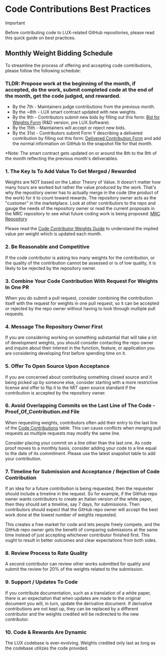 # Code Contributions Best Practices

> [!IMPORTANT]
> Before contributing code to LUX-related GitHub repositories, please read this quick guide on best practices.

## **Monthly Weight Bidding Schedule**
To streamline the process of offering and accepting code contributions, please follow the following schedule:

### TLDR: Propose work at the beginning of the month, if accepted, do the work, submit completed code at the end of the month, get the code judged, and rewarded. 

- By the 7th - Maintainers judge contributions from the previous month.
- By the ~8th - LUX smart contract updated with new weights.
- By the 9th - Contributors submit new bids by filling out this form: [Bid for Weights Form](https://forms.gle/ZBmPXq4jZ3L6qwqR8) (R&D version, pre LUX.Software).
- By the 15th - Maintainers will accept or reject new bids.
- By the 31st - Contributors submit Form Y describing a delivered contribution by filling out this form: [Delivered Contribution Form](https://forms.gle/51Bsd4QWoURAXEc7A) and add the normal information on GitHub to the snapshot file for that month.

*Note: The smart contract gets updated on or around the 8th to the 9th of the month reflecting the previous month's deliverables.

### 1. The Key Is To Add Value To Get Merged / Rewarded
Weights are NOT based on the Labor Theory of Value. It doesn't matter how many hours are worked but rather the value produced by the work. That's why the repository owner has to actually merge in the code (the product of the work) for it to count toward rewards. The repository owner acts as the "customer" in the marketplace. Look at other contributors to the repo and gauge the needs of the repository owner or read the current proposals in the MRC repository to see what future coding work is being proposed: [MRC Repository](https://github.com/MorpheusAIs/MRC)

Please read the [Code Contributor Weights Guide](https://github.com/luxfi/docs/blob/main/network/FOR%20CONTRIBUTORS/Code%20Contributor%20Weights%20Guide.md) to understand the implied value per weight which is updated each month.

### 2. Be Reasonable and Competitive 
If the code contributor is asking too many weights for the contribution, or the quality of the contribution cannot be assessed or is of low quality, it is likely to be rejected by the repository owner.

### 3. Combine Your Code Contribution With Request For Weights In One PR
When you do submit a pull request, consider combining the contribution itself with the request for weights in one pull request, so it can be accepted or rejected by the repo owner without having to look through multiple pull requests.

### 4. Message The Repository Owner First
If you are considering working on something substantial that will take a lot of development weights, you should consider contacting the repo owner and inquire about their interest in the function, feature, or application you are considering developing first before spending time on it.

### 5. Offer To Open Source Upon Acceptance 
If you are concerned about contributing something closed source and it being picked up by someone else, consider starting with a more restrictive license and offer to flip it to the MIT open source standard if the contribution is accepted by the repository owner. 

### 6. Avoid Overlapping Commits on the Last Line of The Code - Proof_Of_Contribution.md File
When requesting weights, contributors often add their entry to the last line of the [Code Contributions](https://github.com/luxfi/docs/tree/757ada86211c5b40f4f48fc4aa5b0779f15c6daf/network/Contributions) table. This can cause conflicts when merging pull requests as multiple requests may modify the same line. 

Consider placing your commit on a line other than the last one. As code proof moves to a monthly basis, consider adding your code to a line equal to the date of its commitment. Please use the latest snapshot table to add your contribution.

### 7. Timeline for Submission and Acceptance / Rejection of Code Contribution
If an idea for a future contribution is being requested, then the requester should include a timeline in the request.
So for example, if the GitHub repo owner wants contributors to create an Italian version of the white paper, then they should set a timeline, say 7 days, for submissions. Then contributors should expect that the GitHub repo owner will accept the best work done at the lowest number of weights requested. 

This creates a free market for code and lets people freely compete, and the GitHub repo owner gets the benefit of comparing submissions at the same time instead of just accepting whichever contributor finished first. This ought to result in better outcomes and clear expectations from both sides.

### 8. Review Process to Rate Quality
A second contributor can review other works submitted for quality and submit the review for 20% of the weights related to the submission.

### 9. Support / Updates To Code
If you contribute documentation, such as a translation of a white paper, there is an expectation that when updates are made to the original document you will, in turn, update the derivative document. If derivative contributions are not kept up, they can be replaced by a different contributor and the weights credited will be redirected to the new contributor.

### 10. Code & Rewards Are Dynamic
The LUX codebase is ever-evolving. Weights credited only last as long as the codebase utilizes the code provided.
